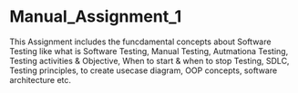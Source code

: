 # Manual_Assignment_1

This Assignment includes the funcdamental concepts about Software Testing like what is Software Testing, Manual Testing, Autmationa Testing, Testing activities & Objective, When to start & when to stop Testing, SDLC, Testing principles, to create usecase diagram, OOP concepts, software architecture etc.
